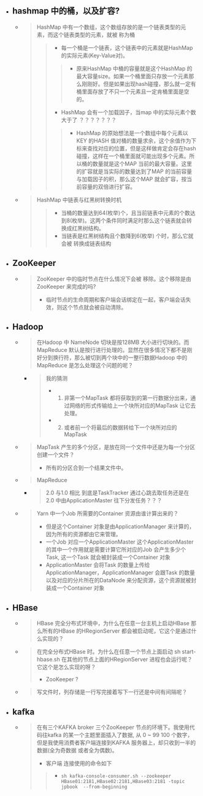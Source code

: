 
- ## hashmap 中的桶，以及扩容?
    - > HashMap 中有一个数组，这个数组存放的是一个链表类型的元素，而这个链表类型的元素，就被 称为桶
        >> - 每一个桶是一个链表，这个链表中的元素就是HashMap 的实际元素(Key-Value对)。
        >>> - 原来HashMap 中桶的容量就是这个HashMap 的最大容量size。如果一个桶里面只存放一个元素那么刚刚好。但是如果出现hash碰撞，那么就一定有桶里面存放了不只一个元素且一定肯桶里面是空的。
        >> - HashMap 会有一个加载因子，当map 中的实际元素个数大于了  ？？？？？？？
        >>> - HashMap 的原始想法是一个数组中每个元素以KEY 的HASH 值对桶的数量求余，这个余值作为下标来查找对应的位置，但是这样做肯定会存在hash碰撞，这样在一个桶里面就可能出现多个元素。所以桶的数量就是这个MAP 当前的最大容量。这里的扩容就是当实际的数量达到了MAP 的当前容量与加载因子的积，那么这个MAP 就会扩容，按当前容量的双倍进行扩容。

    - > HashMap 中链表与红黑树转换时机
        >> - 当桶的数量达到64(枚举)个，且当前链表中元素的个数达到8(枚举)。这两个条件同时满足时那么这个链表就会转换成红黑树结构。
        >> - 当链表是红黑树结构且个数降到6(枚举) 个时，那么它就会被 转换成链表结构

- ## ZooKeeper
    - > ZooKeeper 中的临时节点在什么情况下会被 移除。这个移除是由ZooKeeper 来完成的吗?
        > - 临时节点的生命周期和客户端会话绑定在一起，客户端会话失效，则这个节点就会被自动清除。

- ## Hadoop
    - > 在Hadoop 中 NameNode 切块是按128MB 大小进行切块的。而MapReduce 默认是按行进行处理的。显然在很多情况下都不是刚好分到换行符，那么被切到两个块中的一整行数据Hadoop 中的MapReduce  是怎么处理这个问题的呢？
        - > 我的猜测
            > - 1. 非第一个MapTask 都将获取到的第一行数据分出来，通过网络的形式传输给上一个块所对应的MapTask 让它去处理。
            > - 2. 或者前一个将最后的数据转给下一个块所对应的MapTask

    - > MapTask 产生的多个分区，是放在同一个文件中还是为每一个分区创建一个文件？
        > - 所有的分区合到一个结果文件中。

    - > MapReduce
        - > 2.0 与1.0 相比 到底是TaskTracker 通过心跳去取任务还是在2.0 中由ApplicationMaster 往下分发任务？？？


    - > Yarn 中一个Job 所需要的Container 资源由谁计算出来的？
		> - 但是这个Container 对象是由ApplicationManager 来计算的，因为所有的资源都由它来管理。
		> - 一个Job 对应一个ApplicationMaster 这个ApplicationMaster 的其中一个作用就是需要计算它所对应的Job 会产生多少个Task, 这一个Task 就会被封装成一个Container 对象
		> - ApplicationMaster 会将Task 的数量上传给ApplicationManager，ApplicationManager 会跟Task 的数量以及对应的分片所在的DataNode 来分配资源，这个资源就被封装成一个Container 对象



- ## HBase
    - > HBase 完全分布式环境中，为什么在任意一台主机上启动HBase 那么所有的HBase 的HRegionServer 都会被启动呢，它这个是通过什么实现的？
    - > 在完全分布式HBase 时。为什么在任意一个节点上面启动 sh start-hbase.sh 在其他的节点上面的HRegionServer 进程也会运行呢？它这个是怎么实现的呀？
        > - ZooKeeper ?
    - > 写文件时，列存储是一行写完接着写下一行还是中间有间隔呢？






- ## kafka
    - > 在有三个KAFKA broker 三个ZooKeeper 节点的环境下。我使用代码往kafka 的某一个主题里面插入了数据, 从 0 ~ 99 100 个数字，但是我使用消费者客户端连接到KAFKA 服务器上，却只收到一半的数据(全为奇数据 或者全为偶数)。
        > -  客户端 连接使用的命令如下
        >> - `sh kafka-console-consumer.sh --zookeeper HBase01:2181,HBase02:2181,HBase03:2181 -topic  jpbook  --from-beginning`



